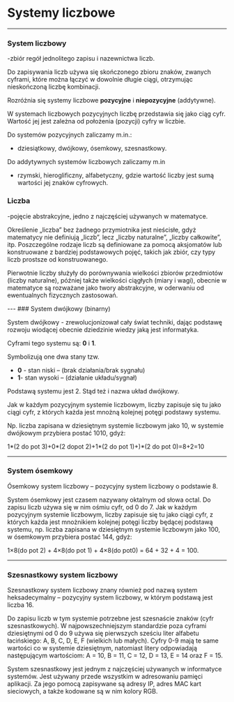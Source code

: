 # Systemy liczbowe
***
          
  
  <h3>System liczbowy</h3> -zbiór regół jednolitego zapisu i nazewnictwa liczb.

Do zapisywania liczb używa się skończonego zbioru znaków, zwanych cyframi, które można łączyć w dowolnie długie
ciągi, otrzymując nieskończoną liczbę kombinacji.

Rozróżnia się systemy liczbowe **pozycyjne** i **niepozycyjne** (addytywne).

W systemach liczbowych pozycyjnych liczbę przedstawia się jako ciąg cyfr. Wartość jej jest zależna od położenia (pozycji) cyfry w liczbie.

Do systemów pozycyjnych zaliczamy m.in.:
* dziesiątkowy, dwójkowy, ósemkowy, szesnastkowy.

Do addytywnych systemów liczbowych zaliczamy m.in
* rzymski, hieroglificzny, alfabetyczny, gdzie wartość liczby jest sumą wartości jej znaków cyfrowych.
     
### Liczba
-pojęcie abstrakcyjne, jedno z najczęściej używanych w matematyce.
 
Określenie „liczba” bez żadnego przymiotnika jest nieścisłe, gdyż matematycy nie definiują „liczb”, lecz „liczby
naturalne”, „liczby całkowite”, itp. Poszczególne rodzaje liczb są definiowane za pomocą aksjomatów lub
konstruowane z bardziej podstawowych pojęć, takich jak zbiór, czy typy liczb prostsze od konstruowanego.
<p>
Pierwotnie liczby służyły do porównywania wielkości zbiorów przedmiotów (liczby naturalne),
później także wielkości ciągłych (miary i wagi), obecnie w matematyce są rozważane jako twory abstrakcyjne,
w oderwaniu od ewentualnych fizycznych zastosowań.
</p>
---
### System dwójkowy (binarny)

System dwójkowy - zrewolucjonizował cały świat techniki, dając podstawę rozwoju wiodącej obecnie dziedzinie wiedzy jaką jest informatyka.

Cyframi tego systemu są: **0** i **1**.
 
Symbolizują one dwa stany tzw.
 * **0** - stan niski – (brak działania/brak sygnału)
 * **1**- stan wysoki – (działanie układu/sygnał)
 
Podstawą systemu jest 2. Stąd też i nazwa układ dwójkowy.

Jak w każdym pozycyjnym systemie liczbowym, liczby zapisuje się tu jako ciągi cyfr, z których każda jest mnożną kolejnej potęgi podstawy systemu.

Np. liczba zapisana w dziesiętnym systemie liczbowym jako 10, w systemie dwójkowym przybiera postać 1010, gdyż:

1*(2 do pot 3)+0*(2 dopot 2)+1*(2 do pot 1)+)*(2 do pot 0)=8+2=10

-----------
### System ósemkowy
Ósemkowy system liczbowy – pozycyjny system liczbowy o podstawie 8. 

System ósemkowy jest czasem nazywany oktalnym od słowa octal. Do zapisu liczb używa się w nim ośmiu cyfr, od 0 do 7. Jak w każdym pozycyjnym systemie liczbowym, liczby zapisuje się tu jako ciągi cyfr, z których każda jest mnożnikiem kolejnej potęgi liczby będącej podstawą systemu, np. liczba zapisana w dziesiętnym systemie liczbowym jako 100, w ósemkowym przybiera postać 144, gdyż:

1×8(do pot 2) + 4×8(do pot 1) + 4×8(do pot0) = 64 + 32 + 4 = 100.

----
### Szesnastkowy system liczbowy
Szesnastkowy system liczbowy znany również pod nazwą system heksadecymalny – pozycyjny system liczbowy, w którym podstawą jest liczba 16. 

Do zapisu liczb w tym systemie potrzebne jest szesnaście znaków (cyfr szesnastkowych).
W najpowszechniejszym standardzie poza cyframi dziesiętnymi od 0 do 9 używa się pierwszych sześciu liter alfabetu łacińskiego: A, B, C, D, E, F (wielkich lub małych). Cyfry 0-9 mają te same wartości co w systemie dziesiętnym, natomiast litery odpowiadają następującym wartościom: A = 10, B = 11, C = 12, D = 13, E = 14 oraz F = 15.

System szesnastkowy jest jednym z najczęściej używanych w informatyce systemów. Jest używany przede wszystkim w adresowaniu pamięci aplikacji. Za jego pomocą zapisywane są adresy IP, adres MAC kart sieciowych, a także kodowane są w nim kolory RGB.

